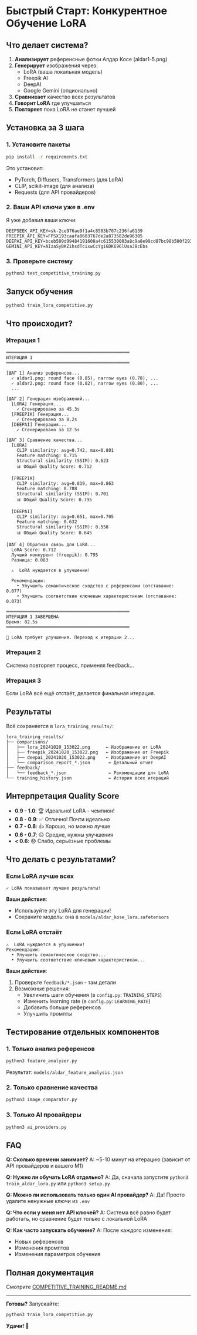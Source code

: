 # Быстрый Старт: Конкурентное Обучение LoRA

## Что делает система?

1. **Анализирует** референсные фотки Алдар Косе (aldar1-5.png)
2. **Генерирует** изображения через:
   - LoRA (ваша локальная модель)
   - Freepik AI
   - DeepAI
   - Google Gemini (опционально)
3. **Сравнивает** качество всех результатов
4. **Говорит LoRA** где улучшаться
5. **Повторяет** пока LoRA не станет лучшей

## Установка за 3 шага

### 1. Установите пакеты

```bash
pip install -r requirements.txt
```

Это установит:
- PyTorch, Diffusers, Transformers (для LoRA)
- CLIP, scikit-image (для анализа)
- Requests (для API провайдеров)

### 2. Ваши API ключи уже в .env

Я уже добавил ваши ключи:

```
DEEPSEEK_API_KEY=sk-2ce976ae9f1a4c8583b707c236fa6139
FREEPIK_API_KEY=FPSX193caafa0683767de2a873582de96305
DEEPAI_API_KEY=bceb509d99484191608a4c615530003a8c9a8e99cd87bc98b500f293bd19be75
GEMINI_API_KEY=AIzaSyBKZihsdTcixwCcYgiGDK696lUsaJ8cEbs
```

### 3. Проверьте систему

```bash
python3 test_competitive_training.py
```

## Запуск обучения

```bash
python3 train_lora_competitive.py
```

## Что происходит?

### Итерация 1

```
═══════════════════════════════════════════════
ИТЕРАЦИЯ 1
═══════════════════════════════════════════════

[ШАГ 1] Анализ референсов...
  ✓ aldar1.png: round face (0.85), narrow eyes (0.78), ...
  ✓ aldar2.png: round face (0.82), narrow eyes (0.80), ...
  ...

[ШАГ 2] Генерация изображений...
  [LORA] Генерация...
    ✓ Сгенерировано за 45.3s
  [FREEPIK] Генерация...
    ✓ Сгенерировано за 8.2s
  [DEEPAI] Генерация...
    ✓ Сгенерировано за 12.5s

[ШАГ 3] Сравнение качества...
  [LORA]
    CLIP similarity: avg=0.742, max=0.801
    Feature matching: 0.715
    Structural similarity (SSIM): 0.623
    📊 Общий Quality Score: 0.712

  [FREEPIK]
    CLIP similarity: avg=0.819, max=0.863
    Feature matching: 0.788
    Structural similarity (SSIM): 0.701
    📊 Общий Quality Score: 0.795

  [DEEPAI]
    CLIP similarity: avg=0.651, max=0.705
    Feature matching: 0.632
    Structural similarity (SSIM): 0.558
    📊 Общий Quality Score: 0.645

[ШАГ 4] Обратная связь для LoRA...
  LoRA Score: 0.712
  Лучший конкурент (freepik): 0.795
  Разница: 0.083

  ⚠️  LoRA нуждается в улучшении!

  Рекомендации:
    • Улучшить семантическое сходство с референсами (отставание: 0.077)
    • Улучшить соответствие ключевым характеристикам (отставание: 0.073)

═══════════════════════════════════════════════
ИТЕРАЦИЯ 1 ЗАВЕРШЕНА
Время: 82.5s
═══════════════════════════════════════════════

🔄 LoRA требует улучшения. Переход к итерации 2...
```

### Итерация 2

Система повторяет процесс, применяя feedback...

### Итерация 3

Если LoRA всё ещё отстаёт, делается финальная итерация.

## Результаты

Всё сохраняется в `lora_training_results/`:

```
lora_training_results/
├── comparisons/
│   ├── lora_20241020_153022.png      ← Изображение от LoRA
│   ├── freepik_20241020_153022.png   ← Изображение от Freepik
│   ├── deepai_20241020_153022.png    ← Изображение от DeepAI
│   └── comparison_report_*.json       ← Детальный отчет
├── feedback/
│   └── feedback_*.json                ← Рекомендации для LoRA
└── training_history.json              ← История всех итераций
```

## Интерпретация Quality Score

- **0.9 - 1.0**: 🏆 Идеально! LoRA - чемпион!
- **0.8 - 0.9**: ✅ Отлично! Почти идеально
- **0.7 - 0.8**: 👍 Хорошо, но можно лучше
- **0.6 - 0.7**: 😐 Средне, нужны улучшения
- **< 0.6**: 😞 Слабо, серьёзные проблемы

## Что делать с результатами?

### Если LoRA лучше всех

```
✓ LoRA показывает лучшие результаты!
```

**Ваши действия**:
- Используйте эту LoRA для генерации!
- Сохраните модель: она в `models/aldar_kose_lora.safetensors`

### Если LoRA отстаёт

```
⚠️  LoRA нуждается в улучшении!
Рекомендации:
  • Улучшить семантическое сходство...
  • Улучшить соответствие ключевым характеристикам...
```

**Ваши действия**:
1. Проверьте `feedback/*.json` - там детали
2. Возможные решения:
   - Увеличить шаги обучения (в `config.py`: `TRAINING_STEPS`)
   - Изменить learning rate (в `config.py`: `LEARNING_RATE`)
   - Добавить больше референсов
   - Улучшить промпты

## Тестирование отдельных компонентов

### 1. Только анализ референсов

```bash
python3 feature_analyzer.py
```

Результат: `models/aldar_feature_analysis.json`

### 2. Только сравнение качества

```bash
python3 image_comparator.py
```

### 3. Только AI провайдеры

```bash
python3 ai_providers.py
```

## FAQ

**Q: Сколько времени занимает?**
A: ~5-10 минут на итерацию (зависит от API провайдеров и вашего M1)

**Q: Нужно ли обучать LoRA отдельно?**
A: Да, сначала запустите `python3 train_aldar_lora.py` или `python3 setup.py`

**Q: Можно ли использовать только один AI провайдер?**
A: Да! Просто удалите ненужные ключи из `.env`

**Q: Что если у меня нет API ключей?**
A: Система всё равно будет работать, но сравнение будет только с локальной LoRA

**Q: Как часто запускать обучение?**
A: После каждого изменения:
- Новых референсов
- Изменения промптов
- Изменения параметров обучения

## Полная документация

Смотрите [COMPETITIVE_TRAINING_README.md](COMPETITIVE_TRAINING_README.md)

---

**Готовы?** Запускайте:

```bash
python3 train_lora_competitive.py
```

**Удачи!** 🚀
